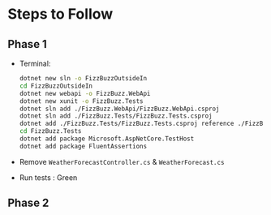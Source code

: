 # Steps to Follow

## Phase 1

* Terminal:
  
    ```bash
    dotnet new sln -o FizzBuzzOutsideIn
    cd FizzBuzzOutsideIn
    dotnet new webapi -o FizzBuzz.WebApi
    dotnet new xunit -o FizzBuzz.Tests
    dotnet sln add ./FizzBuzz.WebApi/FizzBuzz.WebApi.csproj
    dotnet sln add ./FizzBuzz.Tests/FizzBuzz.Tests.csproj
    dotnet add ./FizzBuzz.Tests/FizzBuzz.Tests.csproj reference ./FizzBuzz.WebApi/FizzBuzz.WebApi.csproj
    cd FizzBuzz.Tests
    dotnet add package Microsoft.AspNetCore.TestHost
    dotnet add package FluentAssertions
    ```

* Remove `WeatherForecastController.cs` & `WeatherForecast.cs`
* Run tests : Green

## Phase 2


